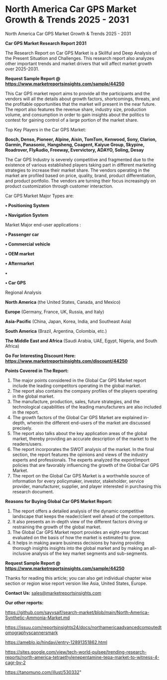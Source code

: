 # North America Car GPS Market Growth & Trends 2025 - 2031
North America Car GPS Market Growth & Trends 2025 - 2031

<strong>Car GPS Market Research Report 2031</strong>

The Research Report on Car GPS Market is a Skillful and Deep Analysis of the Present Situation and Challenges. This research report also analyzes other important trends and market drivers that will affect market growth over 2025-2031.

<strong>Request Sample Report @ <a href=https://www.marketreportsinsights.com/sample/44250>https://www.marketreportsinsights.com/sample/44250</a></strong>

This Car GPS market report aims to provide all the participants and the vendors will all the details about growth factors, shortcomings, threats, and the profitable opportunities that the market will present in the near future. The report also features the revenue share, industry size, production volume, and consumption in order to gain insights about the politics to contest for gaining control of a large portion of the market share.

Top Key Players in the Car GPS Market:

<strong>Bosch, Denso, Pioneer, Alpine, Aisin, TomTom, Kenwood, Sony, Clarion, Garmin, Panasonic, Hangsheng, Coagent, Kaiyue Group, Skypine, Roadrover, FlyAudio, Freeway, Evervictory, ADAYO, Soling, Desay</strong>

The Car GPS Industry is severely competitive and fragmented due to the existence of various established players taking part in different marketing strategies to increase their market share. The vendors operating in the market are profiled based on price, quality, brand, product differentiation, and product portfolio. The vendors are turning their focus increasingly on product customization through customer interaction.

Car GPS Market Major Types are:

<strong>•  Positioning System

•  Navigation System</strong>

Market Major end-user applications :

<strong>•  Passenger car

•  Commercial vehicle

•  OEM market

•  Aftermarket

•  

•  Car GPS</strong>

Regional Analysis

</u><strong><b>North America</b></strong> (the United States, Canada, and Mexico)

<strong><b>Europe </b></strong>(Germany, France, UK, Russia, and Italy)

<strong><b>Asia-Pacific</b></strong> (China, Japan, Korea, India, and Southeast Asia)

<strong><b>South America</b></strong> (Brazil, Argentina, Colombia, etc.)

<strong><b>The Middle East and Africa</b></strong> (Saudi Arabia, UAE, Egypt, Nigeria, and South Africa)

<strong>Go For Interesting Discount Here: <a href=https://www.marketreportsinsights.com/discount/44250>https://www.marketreportsinsights.com/discount/44250</a></strong>

<strong>Points Covered in The Report:</strong>
<ol>
  <li>The major points considered in the Global Car GPS Market report include the leading competitors operating in the global market.</li>
  <li>The report also contains the company profiles of the players operating in the global market.</li>
  <li>The manufacture, production, sales, future strategies, and the technological capabilities of the leading manufacturers are also included in the report.</li>
  <li>The growth factors of the Global Car GPS Market are explained in-depth, wherein the different end-users of the market are discussed precisely.</li>
  <li>The report also talks about the key application areas of the global market, thereby providing an accurate description of the market to the readers/users.</li>
  <li>The report incorporates the SWOT analysis of the market. In the final section, the report features the opinions and views of the industry experts and professionals. The experts analyzed the export/import policies that are favorably influencing the growth of the Global Car GPS Market.</li>
  <li>The report on the Global Car GPS Market is a worthwhile source of information for every policymaker, investor, stakeholder, service provider, manufacturer, supplier, and player interested in purchasing this research document.</li>
</ol>
<strong>Reasons for Buying Global Car GPS Market Report:</strong>

<ol>
  <li>The report offers a detailed analysis of the dynamic competitive landscape that keeps the reader/client well ahead of the competitors.</li>
  <li>It also presents an in-depth view of the different factors driving or restraining the growth of the global market.</li>
  <li>The Global Car GPS Market report provides an eight-year forecast evaluated on the basis of how the market is estimated to grow.</li>
  <li>It helps in making aware business decisions by having providing thorough insights insights into the global market and by making an all-inclusive analysis of the key market segments and sub-segments.</li>
</ol>
<strong>Request Sample Report @ <a href=https://www.marketreportsinsights.com/sample/44250>https://www.marketreportsinsights.com/sample/44250</a></strong>


Thanks for reading this article; you can also get individual chapter wise section or region wise report version like Asia, United States, Europe.

<strong>Contact Us:</strong>
sales@marketreportsinsights.com

<strong>Our other reports:</strong>

<a href=https://github.com/sayysaif/search-market/blob/main/North-America-Synthetic-Ammonia-Market.md>https://github.com/sayysaif/search-market/blob/main/North-America-Synthetic-Ammonia-Market.md</a>

<a href=https://issuu.com/reportsinsights24/docs/northamericaadvancedcomputedtomographyscannersmark>https://issuu.com/reportsinsights24/docs/northamericaadvancedcomputedtomographyscannersmark</a>

<a href=https://ameblo.jp/hindavi/entry-12891351862.html>https://ameblo.jp/hindavi/entry-12891351862.html</a>

<a href=https://sites.google.com/view/tech-world-pulsee/trending-research-reports/north-america-tetraethylenepentamine-tepa-market-to-witness-4-cagr-by-2>https://sites.google.com/view/tech-world-pulsee/trending-research-reports/north-america-tetraethylenepentamine-tepa-market-to-witness-4-cagr-by-2</a>

<a href=https://tanomuno.com/illust/530332>https://tanomuno.com/illust/530332</a>"
